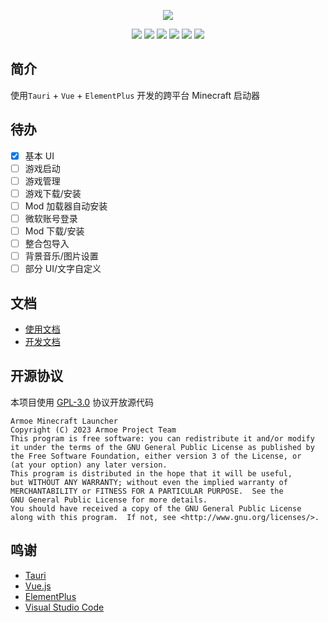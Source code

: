 <div align="center">

![][banner]

![][node]
![][pnpm]
![][tauri]
![][vue]
![][element-plus]
![][license]

</div>

## 简介

使用`Tauri` + `Vue` + `ElementPlus` 开发的跨平台 Minecraft 启动器

## 待办

- [x] 基本 UI
- [ ] 游戏启动
- [ ] 游戏管理
- [ ] 游戏下载/安装
- [ ] Mod 加载器自动安装
- [ ] 微软账号登录
- [ ] Mod 下载/安装
- [ ] 整合包导入
- [ ] 背景音乐/图片设置
- [ ] 部分 UI/文字自定义

## 文档

- [使用文档](https://amcl.armoe.cn/)
- [开发文档](https://amcl.armoe.cn/dev/runtime.html)

## 开源协议

本项目使用 [GPL-3.0](LICENSE) 协议开放源代码

```text
Armoe Minecraft Launcher
Copyright (C) 2023 Armoe Project Team
This program is free software: you can redistribute it and/or modify
it under the terms of the GNU General Public License as published by
the Free Software Foundation, either version 3 of the License, or
(at your option) any later version.
This program is distributed in the hope that it will be useful,
but WITHOUT ANY WARRANTY; without even the implied warranty of
MERCHANTABILITY or FITNESS FOR A PARTICULAR PURPOSE.  See the
GNU General Public License for more details.
You should have received a copy of the GNU General Public License
along with this program.  If not, see <http://www.gnu.org/licenses/>.
```

## 鸣谢

- [Tauri](https://tauri.app)
- [Vue.js](https://cn.vuejs.org/)
- [ElementPlus](https://element-plus.org/)
- [Visual Studio Code](https://code.visualstudio.com/)

[banner]: https://socialify.git.ci/armoe-project/amcl-app/image?description=1&forks=1&issues=1&language=1&name=1&owner=1&pulls=1&stargazers=1&theme=Auto
[node]: https://img.shields.io/badge/node-18-blue?style=for-the-badge
[pnpm]: https://img.shields.io/badge/pnpm-7-blue?style=for-the-badge
[tauri]: https://img.shields.io/badge/tauri-1-blue?style=for-the-badge
[vue]: https://img.shields.io/badge/vue.js-3-blue?style=for-the-badge
[element-plus]: https://img.shields.io/badge/element--plus-2-blue?style=for-the-badge
[license]: https://img.shields.io/github/license/armoe-project/amcl-app?style=for-the-badge
